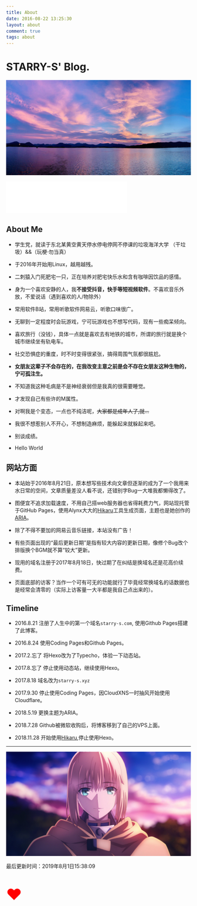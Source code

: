 ```yaml
---
title: About
date: 2016-08-22 13:25:30
layout: about
comment: true
tags: about
---
```

# STARRY-S' Blog.

![杭州西湖](images/10.jpg)

<iframe frameborder="no" border="0" marginwidth="0" marginheight="0" width=330 height=86 src="//music.163.com/outchain/player?type=2&id=493911&auto=0&height=66"></iframe>

## About Me

* 学生党，就读于东北某黄空黄天停水停电停网不停课的垃圾海洋大学 （干垃圾）&&（玩梗·勿当真）

* 于2016年开始用Linux，越用越残。

* 二刺猿入门死肥宅一只，正在培养对肥宅快乐水和含有咖啡因饮品的感情。

* 身为一个喜欢安静的人，我**不接受抖音，快手等短视频软件**。不喜欢音乐外放，不爱说话（遇到喜欢的人/物除外）

* 常用软件B站，常用听歌软件网易云，听歌口味很广。

* 无聊到一定程度时会玩游戏，宁可玩游戏也不想写代码，现有一些痴呆倾向。

* 喜欢旅行（没钱），具体一点就是喜欢去有地铁的城市，所谓的旅行就是换个城市继续坐有轨电车。

* 社交恐惧症的重度，时不时变得很紧张，搞得周围气氛都很尴尬。

* **女朋友这辈子不会存在的，在我改变主意之前是会不存在女朋友这种生物的，宁可孤注生。**

* 不知道我这种毛病是不是神经衰弱但是我真的很需要睡觉。

* 才发现自己有些许的M属性。

* 对啊我是个变态，一点也不纯洁呢，~~大家都是成年人了,就...~~

* 我很不想惹别人不开心，不想制造麻烦，能躲起来就躲起来吧。

* 别谈成绩。

* Hello World


## 网站方面

* 本站始于2016年8月21日，原本想写些技术向文章但逐渐的成为了一个我用来水日常的空间，文章质量差没人看不说，还错别字Bug一大堆我都懒得改了。

* 图便宜不追求加载速度，不用自己搭web服务器也省得耗费力气，网站现托管于GitHub Pages，使用Alynx大大的[Hikaru](https://github.com/AlynxZhou/hikaru/)工具生成页面，主题也是她创作的[ARIA](https://github.com/AlynxZhou/hikaru-theme-aria)。

* 除了不得不要加的网易云音乐链接，本站没有广告！

* 有些页面出现的“最后更新日期”是指有较大内容的更新日期，像修个Bug改个排版换个BGM就不算“较大”更新。

* 现用的域名注册于2017年8月18日，快过期了在纠结是换域名还是花高价续费。

* 页面底部的访客？当作一个可有可无的功能就行了毕竟经常换域名的话数据也是经常会清零的（实际上访客量一大半都是我自己点出来的）。

## Timeline

* 2016.8.21  注册了人生中的第一个域名`starry-s.com`, 使用Github Pages搭建了此博客。

* 2016.8.24  使用Coding Pages和Github Pages。

* 2017.2.忘了 将Hexo改为了Typecho，体验一下动态站。

* 2017.8.忘了 停止使用动态站，继续使用Hexo。

* 2017.8.18  域名改为`starry-s.xyz`

* 2017.9.30  停止使用Coding Pages，因CloudXNS一时抽风开始使用Cloudflare。

* 2018.5.19  更换主题为ARIA。

* 2018.7.28  Github被微软收购后，将博客移到了自己的VPS上面。

* 2018.11.28 开始使用[Hikaru](https://github.com/AlynxZhou/hikaru/),停止使用Hexo。

---

![Saber](images/11.jpg)

<div class="alert-green">最后更新时间：2019年8月1日15:38:09</div>

<p style="font-size:300%; color:#FF0000;">&hearts;</p>
